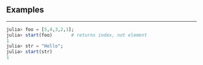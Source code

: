 ## Examples
---
```julia
julia> foo = [5,4,3,2,1];
julia> start(foo)       # returns index, not element
1
julia> str = "Hello";
julia> start(str)
1
```